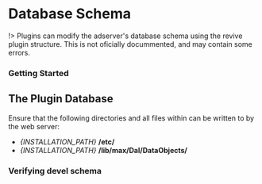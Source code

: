 # Database Schema
!> Plugins can modify the adserver's database schema using the revive plugin structure. This is not oficially docummented, and may contain some errors.

### Getting Started
The Plugin Database 
- 

Ensure that the following directories and all files within can be written to by the web server:
- *{INSTALLATION_PATH}* **/etc/**
- *{INSTALLATION_PATH}* **/lib/max/Dal/DataObjects/**

### Verifying devel schema
